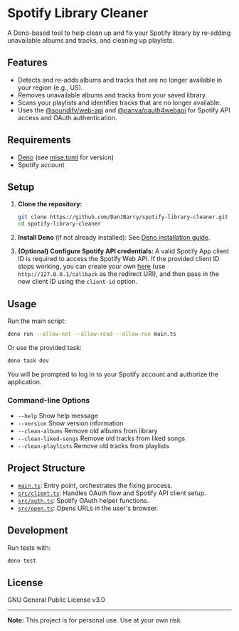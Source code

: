 # Spotify Library Cleaner

A Deno-based tool to help clean up and fix your Spotify library by re-adding unavailable albums and tracks, and cleaning up playlists.

## Features

- Detects and re-adds albums and tracks that are no longer available in your region (e.g., US).
- Removes unavailable albums and tracks from your saved library.
- Scans your playlists and identifies tracks that are no longer available.
- Uses the [@soundify/web-api](https://jsr.io/@soundify/web-api) and [@panva/oauth4webapi](https://jsr.io/@panva/oauth4webapi) for Spotify API access and OAuth authentication.

## Requirements

- [Deno](https://deno.com/) (see [mise.toml](mise.toml) for version)
- Spotify account

## Setup

1. **Clone the repository:**
   ```sh
   git clone https://github.com/DanJBarry/spotify-library-cleaner.git
   cd spotify-library-cleaner
   ```

2. **Install Deno** (if not already installed):
   See [Deno installation guide](https://deno.com/manual/getting_started/installation).

3. **(Optional) Configure Spotify API credentials:**
   A valid Spotify App client ID is required to access the Spotify Web API. If the provided client ID stops working, you can create your own [here](https://developer.spotify.com/documentation/web-api) (use `http://127.0.0.1/callback` as the redirect URI), and then pass in the new client ID using the `client-id` option.

## Usage

Run the main script:

```sh
deno run --allow-net --allow-read --allow-run main.ts
```

Or use the provided task:

```sh
deno task dev
```

You will be prompted to log in to your Spotify account and authorize the application.

### Command-line Options

- `--help`                Show help message
- `--version`             Show version information
- `--clean-albums`        Remove old albums from library
- `--clean-liked-songs`   Remove old tracks from liked songs
- `--clean-playlists`     Remove old tracks from playlists

## Project Structure

- [`main.ts`](main.ts): Entry point, orchestrates the fixing process.
- [`src/client.ts`](src/client.ts): Handles OAuth flow and Spotify API client setup.
- [`src/auth.ts`](src/auth.ts): Spotify OAuth helper functions.
- [`src/open.ts`](src/open.ts): Opens URLs in the user's browser.

## Development

Run tests with:

```sh
deno test
```

## License

GNU General Public License v3.0

---

**Note:** This project is for personal use. Use at your own risk.
